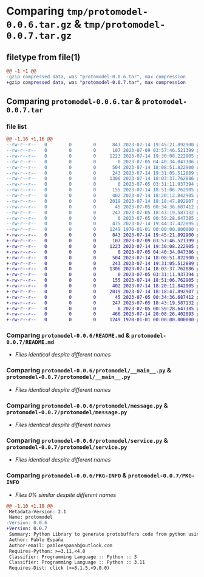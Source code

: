 # Comparing `tmp/protomodel-0.0.6.tar.gz` & `tmp/protomodel-0.0.7.tar.gz`

## filetype from file(1)

```diff
@@ -1 +1 @@
-gzip compressed data, was "protomodel-0.0.6.tar", max compression
+gzip compressed data, was "protomodel-0.0.7.tar", max compression
```

## Comparing `protomodel-0.0.6.tar` & `protomodel-0.0.7.tar`

### file list

```diff
@@ -1,16 +1,16 @@
--rw-r--r--   0        0        0      843 2023-07-14 19:45:21.892900 protomodel-0.0.6/README.md
--rw-r--r--   0        0        0      107 2023-07-09 03:57:46.521399 protomodel-0.0.6/protomodel/__init__.py
--rw-r--r--   0        0        0     1223 2023-07-14 19:30:08.222905 protomodel-0.0.6/protomodel/__main__.py
--rw-r--r--   0        0        0        0 2023-07-05 04:40:34.047386 protomodel-0.0.6/protomodel/example/__init__.py
--rw-r--r--   0        0        0      504 2023-07-14 18:08:51.822900 protomodel-0.0.6/protomodel/example/data.py
--rw-r--r--   0        0        0      243 2023-07-14 19:31:05.512889 protomodel-0.0.6/protomodel/hello.py
--rw-r--r--   0        0        0     1306 2023-07-14 18:03:37.762886 protomodel-0.0.6/protomodel/message.py
--rw-r--r--   0        0        0        0 2023-07-05 03:31:11.937394 protomodel-0.0.6/protomodel/protomodel-cli/__init__.py
--rw-r--r--   0        0        0      155 2023-07-14 18:51:06.762905 protomodel-0.0.6/protomodel/protomodel-cli/cli.py
--rw-r--r--   0        0        0      402 2023-07-14 18:20:12.842905 protomodel-0.0.6/protomodel/rpc.py
--rw-r--r--   0        0        0     2019 2023-07-14 18:18:47.892907 protomodel-0.0.6/protomodel/service.py
--rw-r--r--   0        0        0       45 2023-07-05 00:34:36.687412 protomodel-0.0.6/protomodel/types/__init__.py
--rw-r--r--   0        0        0      247 2023-07-05 18:43:19.587132 protomodel-0.0.6/protomodel/types/get_types.py
--rw-r--r--   0        0        0        0 2023-07-05 00:59:28.647385 protomodel-0.0.6/protomodel/utils/__init__.py
--rw-r--r--   0        0        0      475 2023-07-14 19:44:37.422895 protomodel-0.0.6/pyproject.toml
--rw-r--r--   0        0        0     1249 1970-01-01 00:00:00.000000 protomodel-0.0.6/PKG-INFO
+-rw-r--r--   0        0        0      843 2023-07-14 19:45:21.892900 protomodel-0.0.7/README.md
+-rw-r--r--   0        0        0      107 2023-07-09 03:57:46.521399 protomodel-0.0.7/protomodel/__init__.py
+-rw-r--r--   0        0        0     1223 2023-07-14 19:30:08.222905 protomodel-0.0.7/protomodel/__main__.py
+-rw-r--r--   0        0        0        0 2023-07-05 04:40:34.047386 protomodel-0.0.7/protomodel/example/__init__.py
+-rw-r--r--   0        0        0      504 2023-07-14 18:08:51.822900 protomodel-0.0.7/protomodel/example/data.py
+-rw-r--r--   0        0        0      243 2023-07-14 19:31:05.512889 protomodel-0.0.7/protomodel/hello.py
+-rw-r--r--   0        0        0     1306 2023-07-14 18:03:37.762886 protomodel-0.0.7/protomodel/message.py
+-rw-r--r--   0        0        0        0 2023-07-05 03:31:11.937394 protomodel-0.0.7/protomodel/protomodel-cli/__init__.py
+-rw-r--r--   0        0        0      155 2023-07-14 18:51:06.762905 protomodel-0.0.7/protomodel/protomodel-cli/cli.py
+-rw-r--r--   0        0        0      402 2023-07-14 18:20:12.842905 protomodel-0.0.7/protomodel/rpc.py
+-rw-r--r--   0        0        0     2019 2023-07-14 18:18:47.892907 protomodel-0.0.7/protomodel/service.py
+-rw-r--r--   0        0        0       45 2023-07-05 00:34:36.687412 protomodel-0.0.7/protomodel/types/__init__.py
+-rw-r--r--   0        0        0      247 2023-07-05 18:43:19.587132 protomodel-0.0.7/protomodel/types/get_types.py
+-rw-r--r--   0        0        0        0 2023-07-05 00:59:28.647385 protomodel-0.0.7/protomodel/utils/__init__.py
+-rw-r--r--   0        0        0      466 2023-07-14 20:08:26.402893 protomodel-0.0.7/pyproject.toml
+-rw-r--r--   0        0        0     1249 1970-01-01 00:00:00.000000 protomodel-0.0.7/PKG-INFO
```

### Comparing `protomodel-0.0.6/README.md` & `protomodel-0.0.7/README.md`

 * *Files identical despite different names*

### Comparing `protomodel-0.0.6/protomodel/__main__.py` & `protomodel-0.0.7/protomodel/__main__.py`

 * *Files identical despite different names*

### Comparing `protomodel-0.0.6/protomodel/message.py` & `protomodel-0.0.7/protomodel/message.py`

 * *Files identical despite different names*

### Comparing `protomodel-0.0.6/protomodel/service.py` & `protomodel-0.0.7/protomodel/service.py`

 * *Files identical despite different names*

### Comparing `protomodel-0.0.6/PKG-INFO` & `protomodel-0.0.7/PKG-INFO`

 * *Files 0% similar despite different names*

```diff
@@ -1,10 +1,10 @@
 Metadata-Version: 2.1
 Name: protomodel
-Version: 0.0.6
+Version: 0.0.7
 Summary: Python Library to generate protobuffers code from python using type hints
 Author: Pablo España
 Author-email: pabloespanab@outlook.com
 Requires-Python: >=3.11,<4.0
 Classifier: Programming Language :: Python :: 3
 Classifier: Programming Language :: Python :: 3.11
 Requires-Dist: click (>=8.1.5,<9.0.0)
```

